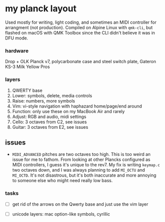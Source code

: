 # my planck layout

Used mostly for writing, light coding, and sometimes an MIDI controller for
arrangment (not production). Compiled on Alpine Linux with `qmk-cli`, but
flashed on macOS with QMK Toolbox since the CLI didn't believe it was in DFU
mode.

### hardware
Drop + OLK Planck v7, polycarbonate case and steel switch plate, Gateron KS-3
Milk Yellow Pros

### layers

1. QWERTY base
2. Lower: symbols, delete, media controls
3. Raise: numbers, more symbols
4. Vim: vi-style navigation with haphazard home/page/end around
5. Function: only use these on my MacBook Air and rarely
6. Adjust: RGB and audio, midi settings
7. Cello: 3 octaves from C2, see issues
8. Guitar: 3 octaves from E2, see issues

## issues 

- `MIDI_ADVANCED` pitches are two octaves too high. This is too weird an issue
  for me to fathom. From looking at other Plancks configured as MIDI
  controllers, I guess it's unique to the rev7. My fix is writing `keymap.c` two
  octaves down, and I was always planning to add `MI_OCTU` and `MI_OCTD`. It's
  not disastrous, but it's both inaccurate and more annoying to someone else who
  might need really low bass.

### tasks

- [ ] get rid of the arrows on the Qwerty base and just use the vim layer
- [ ] unicode layers: mac option-like symbols, cyrillic 

